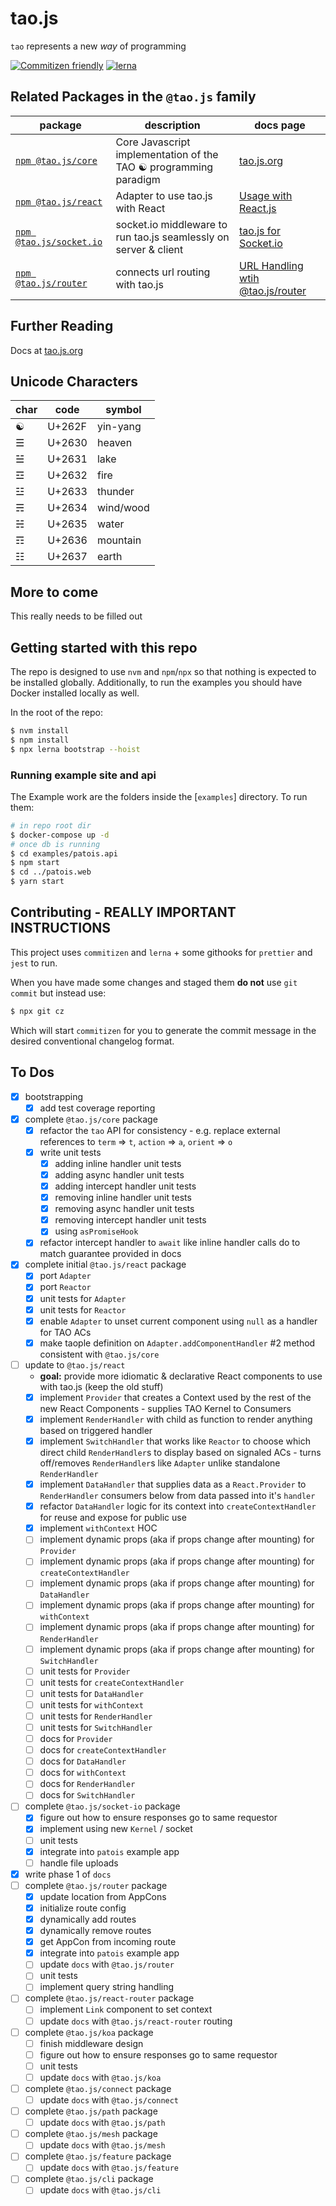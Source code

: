 # tao.js

`tao` represents a new _way_ of programming

[![Commitizen friendly](https://img.shields.io/badge/commitizen-friendly-brightgreen.svg)](http://commitizen.github.io/cz-cli/)
[![lerna](https://img.shields.io/badge/maintained%20with-lerna-cc00ff.svg)](https://lernajs.io/)

## Related Packages in the `@tao.js` family

| package                                                                    | description                                                      | docs page                                                             |
| -------------------------------------------------------------------------- | ---------------------------------------------------------------- | --------------------------------------------------------------------- |
| [`npm @tao.js/core`](https://www.npmjs.com/package/@tao.js/core)           | Core Javascript implementation of the TAO ☯ programming paradigm | [tao.js.org](https://tao.js.org)                                      |
| [`npm @tao.js/react`](https://www.npmjs.com/package/@tao.js/react)         | Adapter to use tao.js with React                                 | [Usage with React.js](https://tao.js.org/client-react/)               |
| [`npm @tao.js/socket.io`](https://www.npmjs.com/package/@tao.js/socket.io) | socket.io middleware to run tao.js seamlessly on server & client | [tao.js for Socket.io](https://tao.js.org/server-side/socket-io.html) |
| [`npm @tao.js/router`](https://www.npmjs.com/package/@tao.js/router)       | connects url routing with tao.js                                 | [URL Handling wtih @tao.js/router](https://tao.js.org/router/)        |

## Further Reading

Docs at [tao.js.org](https://tao.js.org)

## Unicode Characters

| char | code   | symbol    |
| ---- | ------ | --------- |
| ☯    | U+262F | yin-yang  |
| ☰    | U+2630 | heaven    |
| ☱    | U+2631 | lake      |
| ☲    | U+2632 | fire      |
| ☳    | U+2633 | thunder   |
| ☴    | U+2634 | wind/wood |
| ☵    | U+2635 | water     |
| ☶    | U+2636 | mountain  |
| ☷    | U+2637 | earth     |

## More to come

This really needs to be filled out

## Getting started with this repo

The repo is designed to use `nvm` and `npm`/`npx` so that nothing is expected to be installed globally.
Additionally, to run the examples you should have Docker installed locally as well.

In the root of the repo:

```sh
$ nvm install
$ npm install
$ npx lerna bootstrap --hoist
```

### Running example site and api

The Example work are the folders inside the [`examples`] directory. To run them:

```sh
# in repo root dir
$ docker-compose up -d
# once db is running
$ cd examples/patois.api
$ npm start
$ cd ../patois.web
$ yarn start
```

## Contributing - REALLY IMPORTANT INSTRUCTIONS

This project uses `commitizen` and `lerna` + some githooks for `prettier` and `jest` to run.

When you have made some changes and staged them **do not** use `git commit` but instead use:

```sh
$ npx git cz
```

Which will start `commitizen` for you to generate the commit message in the desired conventional changelog format.

## To Dos

- [x] bootstrapping
  - [x] add test coverage reporting
- [x] complete `@tao.js/core` package
  - [x] refactor the `tao` API for consistency - e.g. replace external references to `term` => `t`, `action` => `a`, `orient` => `o`
  - [x] write unit tests
    - [x] adding inline handler unit tests
    - [x] adding async handler unit tests
    - [x] adding intercept handler unit tests
    - [x] removing inline handler unit tests
    - [x] removing async handler unit tests
    - [x] removing intercept handler unit tests
    - [x] using `asPromiseHook`
  - [x] refactor intercept handler to `await` like inline handler calls do to match guarantee provided in docs
- [x] complete initial `@tao.js/react` package
  - [x] port `Adapter`
  - [x] port `Reactor`
  - [x] unit tests for `Adapter`
  - [x] unit tests for `Reactor`
  - [x] enable `Adapter` to unset current component using `null` as a handler for TAO ACs
  - [x] make taople definition on `Adapter.addComponentHandler` #2 method consistent with `@tao.js/core`
- [ ] update to `@tao.js/react`
  - **goal:** provide more idiomatic & declarative React components to use with tao.js (keep the old stuff)
  - [x] implement `Provider` that creates a Context used by the rest of the new React Components - supplies TAO Kernel to Consumers
  - [x] implement `RenderHandler` with child as function to render anything based on triggered handler
  - [x] implement `SwitchHandler` that works like `Reactor` to choose which direct child `RenderHandler`s to display
        based on signaled ACs - turns off/removes `RenderHandler`s like `Adapter` unlike standalone `RenderHandler`
  - [x] implement `DataHandler` that supplies data as a `React.Provider` to `RenderHandler` consumers below
        from data passed into it's `handler`
  - [x] refactor `DataHandler` logic for its context into `createContextHandler` for reuse and expose for public use
  - [x] implement `withContext` HOC
  - [ ] implement dynamic props (aka if props change after mounting) for `Provider`
  - [ ] implement dynamic props (aka if props change after mounting) for `createContextHandler`
  - [ ] implement dynamic props (aka if props change after mounting) for `DataHandler`
  - [ ] implement dynamic props (aka if props change after mounting) for `withContext`
  - [ ] implement dynamic props (aka if props change after mounting) for `RenderHandler`
  - [ ] implement dynamic props (aka if props change after mounting) for `SwitchHandler`
  - [ ] unit tests for `Provider`
  - [ ] unit tests for `createContextHandler`
  - [ ] unit tests for `DataHandler`
  - [ ] unit tests for `withContext`
  - [ ] unit tests for `RenderHandler`
  - [ ] unit tests for `SwitchHandler`
  - [ ] docs for `Provider`
  - [ ] docs for `createContextHandler`
  - [ ] docs for `DataHandler`
  - [ ] docs for `withContext`
  - [ ] docs for `RenderHandler`
  - [ ] docs for `SwitchHandler`
- [ ] complete `@tao.js/socket-io` package
  - [x] figure out how to ensure responses go to same requestor
  - [x] implement using new `Kernel` / socket
  - [ ] unit tests
  - [x] integrate into `patois` example app
  - [ ] handle file uploads
- [x] write phase 1 of `docs`
- [ ] complete `@tao.js/router` package
  - [x] update location from AppCons
  - [x] initialize route config
  - [x] dynamically add routes
  - [x] dynamically remove routes
  - [x] get AppCon from incoming route
  - [x] integrate into `patois` example app
  - [ ] update `docs` with `@tao.js/router`
  - [ ] unit tests
  - [ ] implement query string handling
- [ ] complete `@tao.js/react-router` package
  - [ ] implement `Link` component to set context
  - [ ] update `docs` with `@tao.js/react-router` routing
- [ ] complete `@tao.js/koa` package
  - [ ] finish middleware design
  - [ ] figure out how to ensure responses go to same requestor
  - [ ] unit tests
  - [ ] update `docs` with `@tao.js/koa`
- [ ] complete `@tao.js/connect` package
  - [ ] update `docs` with `@tao.js/connect`
- [ ] complete `@tao.js/path` package
  - [ ] update `docs` with `@tao.js/path`
- [ ] complete `@tao.js/mesh` package
  - [ ] update `docs` with `@tao.js/mesh`
- [ ] complete `@tao.js/feature` package
  - [ ] update `docs` with `@tao.js/feature`
- [ ] complete `@tao.js/cli` package
  - [ ] update `docs` with `@tao.js/cli`
